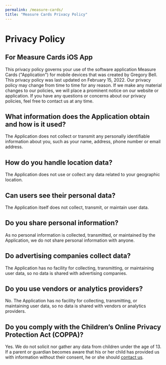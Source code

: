 ```yaml
---
permalink: /measure-cards/
title: "Measure Cards Privacy Policy"
---
```


# Privacy Policy

## For Measure Cards iOS App

This privacy policy governs your use of the software application Measure Cards ("Application") for mobile devices that was created by Gregory Bell. This privacy policy was last updated on February 15, 2022. Our privacy policy may change from time to time for any reason. If we make any material changes to our policies, we will place a prominent notice on our website or application. If you have any questions or concerns about our privacy policies, feel free to contact us at any time.

## What information does the Application obtain and how is it used?

The Application does not collect or transmit any personally identifiable information about you, such as your name, address, phone number or email address.

## How do you handle location data?

The Application does not use or collect any data related to your geographic location.

## Can users see their personal data?

The Application itself does not collect, transmit, or maintain user data.

## Do you share personal information?

As no personal information is collected, transmitted, or maintained by the Application, we do not share personal information with anyone.

## Do advertising companies collect data?

The Application has no facility for collecting, transmitting, or maintaining user data, so no data is shared with advertising companies.

## Do you use vendors or analytics providers?

No. The Application has no facility for collecting, transmitting, or maintaining user data, so no data is shared with vendors or analytics providers.

## Do you comply with the Children’s Online Privacy Protection Act (COPPA)?

Yes. We do not solicit nor gather any data from children under the age of 13. If a parent or guardian becomes aware that his or her child has provided us with information without their consent, he or she should [contact us]().